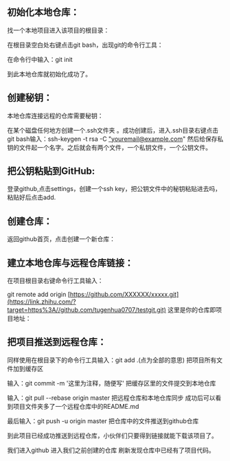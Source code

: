## 初始化本地仓库：

找一个本地项目进入该项目的根目录：

在根目录空白处右键点击git bash，出现git的命令行工具：

在命令行中输入：git init

到此本地仓库就初始化成功了。

## 创建秘钥：

本地仓库连接远程的仓库需要秘钥：

在某个磁盘任何地方创建一个.ssh文件夹 。成功创建后，进入.ssh目录右键点击git bash输入：ssh-keygen -t rsa -C ["](mailto:"18860433348@163.com)youremail@example.com" 然后给保存私钥的文件起一个名字。之后就会有两个文件，一个私钥文件，一个公钥文件。

## 把公钥粘贴到GitHub:

登录github,点击settings，创建一个ssh key，把公钥文件中的秘钥粘贴进去吗，粘贴好后点击add.



## 创建仓库：

返回github首页，点击创建一个新仓库：

## 建立本地仓库与远程仓库链接：

在项目根目录右键命令行工具输入：

git remote add origin [https://github.com/XXXXXX/xxxxx.git](https://link.zhihu.com/?target=https%3A//github.com/tugenhua0707/testgit.git) 这里是你的仓库即项目地址：

## 把项目推送到远程仓库：

同样使用在根目录下的命令行工具输入：git add .(点为全部的意思) 把项目所有文件加到缓存区

输入：git commit -m '这里为注释，随便写' 把缓存区里的文件提交到本地仓库

输入：git pull --rebase origin master 把远程仓库和本地仓库同步 成功后可以看到项目文件夹多了一个远程仓库中的README.md

最后输入：git push -u origin master 把仓库中的文件推送到github仓库

到此项目已经成功推送到远程仓库，小伙伴们只要得到链接就能下载该项目了。

我们进入github 进入我们之前创建的仓库 刷新发现仓库中已经有了项目代码。

